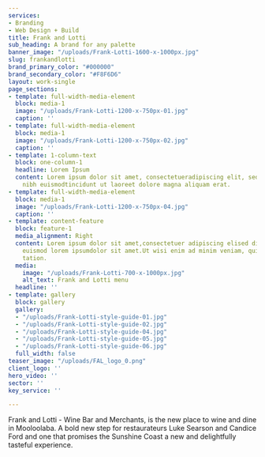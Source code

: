 ```yaml
---
services:
- Branding
- Web Design + Build
title: Frank and Lotti
sub_heading: A brand for any palette
banner_image: "/uploads/Frank-Lotti-1600-x-1000px.jpg"
slug: frankandlotti
brand_primary_color: "#000000"
brand_secondary_color: "#F8F6D6"
layout: work-single
page_sections:
- template: full-width-media-element
  block: media-1
  image: "/uploads/Frank-Lotti-1200-x-750px-01.jpg"
  caption: ''
- template: full-width-media-element
  block: media-1
  image: "/uploads/Frank-Lotti-1200-x-750px-02.jpg"
  caption: ''
- template: 1-column-text
  block: one-column-1
  headline: Lorem Ipsum
  content: Lorem ipsum dolor sit amet, consectetueradipiscing elit, sed diam nonummy
    nibh euismodtincidunt ut laoreet dolore magna aliquam erat.
- template: full-width-media-element
  block: media-1
  image: "/uploads/Frank-Lotti-1200-x-750px-04.jpg"
  caption: ''
- template: content-feature
  block: feature-1
  media_alignment: Right
  content: Lorem ipsum dolor sit amet,consectetuer adipiscing elised diamnonummy nibh
    euismod lorem ipsumdolor sit amet.Ut wisi enim ad minim veniam, quisnostrud exerci
    tation.
  media:
    image: "/uploads/Frank-Lotti-700-x-1000px.jpg"
    alt_text: Frank and Lotti menu
  headline: ''
- template: gallery
  block: gallery
  gallery:
  - "/uploads/Frank-Lotti-style-guide-01.jpg"
  - "/uploads/Frank-Lotti-style-guide-02.jpg"
  - "/uploads/Frank-Lotti-style-guide-04.jpg"
  - "/uploads/Frank-Lotti-style-guide-05.jpg"
  - "/uploads/Frank-Lotti-style-guide-06.jpg"
  full_width: false
teaser_image: "/uploads/FAL_logo_0.png"
client_logo: ''
hero_video: ''
sector: ''
key_service: ''

---
```

Frank and Lotti - Wine Bar and Merchants, is the new place to wine and dine in Mooloolaba. A bold new step for restaurateurs Luke Searson and Candice Ford and one that promises the Sunshine Coast a new and delightfully tasteful experience.